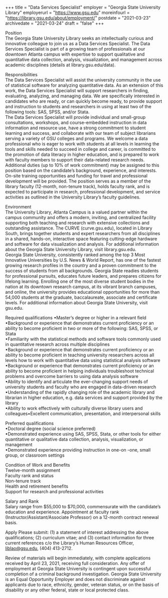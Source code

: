 +++
title = "Data Services Specialist"
employer = "Georgia State University Library"
employerurl = "https://www.gsu.edu"
moreinfourl = "https://library.gsu.edu/about/employment/"
postdate = "2021-03-23"
archivedate = "2021-03-24"
draft = "false"
+++



Position  
The Georgia State University Library seeks an intellectually curious and innovative colleague to join us as a Data Services Specialist. The Data Services Specialist is part of a growing team of professionals at our downtown Atlanta campus with expertise to support qualitative and quantitative data collection, analysis, visualization, and management across academic disciplines (details at library.gsu.edu/data).

Responsibilities  
The Data Services Specialist will assist the university community in the use of statistical software for analyzing quantitative data. As an extension of this work, the Data Services Specialist will support researchers in finding, evaluating, analyzing, and managing data. We are specifically interested in candidates who are ready, or can quickly become ready, to provide support and instruction to students and researchers in using at least two of the following tools: SAS, SPSS, and/or Stata.  
The Data Services Specialist will provide individual and small-group consultations, workshops, and course-embedded instruction in  data information and resource use, have a strong commitment to student learning and success, and collaborate with our team of subject librarians serving a variety of GSU colleges and programs. We welcome a data professional who is eager to work with students at all levels in learning the tools and skills needed to succeed in college and career, is committed to the promotion of data literacy in higher education, and is prepared to work with faculty members to support their data-related research needs. Additional duties (up to 10% of work commitment) may be assigned to this position based on the candidate’s background, experience, and interests.   
On-site training opportunities and funding for travel and professional development will be provided. The position serves as a member of the library faculty (12-month, non-tenure track), holds faculty rank, and is expected to participate in research, professional development, and service activities as outlined in the University Library’s faculty guidelines.

Environment  
The University Library, Atlanta Campus is a valued partner within the campus community and offers a modern, inviting, and centralized facility supporting both teaching and research with extensive collections and outstanding assistance. The CURVE (curve.gsu.edu), located in Library South, brings together students and expert researchers from all disciplines in a shared, hands-on, interactive space featuring cutting-edge hardware and software for data visualization and analysis. For additional information about the Georgia State University Library, visit library.gsu.edu.  
Georgia State University, consistently ranked among the top 3 Most Innovative Universities by U.S. News & World Report, has one of the fastest growing research profiles in the country and a proven commitment to the success of students from all backgrounds. Georgia State readies students for professional pursuits, educates future leaders, and prepares citizens for lifelong learning. Enrolling one of the most diverse student bodies in the nation at its downtown research campus, at its vibrant branch campuses, and online, the university provides educational opportunities for more than 54,000 students at the graduate, baccalaureate, associate and certificate levels. For additional information about Georgia State University, visit gsu.edu.  

Required qualifications
•Master’s degree or higher in a relevant field  
•Background or experience that demonstrates current proficiency or an ability to become proficient in two or more of the following: SAS, SPSS, or Stata  
•Familiarity with the statistical methods and software tools commonly used in quantitative research across multiple disciplines  
•Background or experience that demonstrates current proficiency or an ability to become proficient in teaching university researchers across all levels how to work with quantitative data using statistical analysis software  
•Background or experience that demonstrates current proficiency or an ability to become proficient in helping individuals troubleshoot technical problems and overcome barriers to using data analysis software  
•Ability to identify and articulate the ever-changing support needs of university students and faculty who are engaged in data-driven research  
•Understanding of the rapidly changing role of the academic library and librarian in higher education, e.g. data services and support provided by the library   
•Ability to work effectively with culturally diverse library users and colleagues•Excellent communication, presentation, and interpersonal skills  

Preferred qualifications  
•Doctoral degree (social science preferred)  
•Demonstrated experience using SAS, SPSS, Stata, or other tools for either quantitative or qualitative data collection, analysis, visualization, or management  
•Demonstrated experience providing instruction in one-on  -one, small group, or classroom settings  

Condition of Work and Benefits  
Twelve-month assignment  
Faculty rank and status  
Non-tenure track  
Health and retirement benefits  
Support for research and professional activities  

Salary and Rank   
Salary range from $55,000 to $70,000, commensurate with the candidate’s education and experience. Appointment at faculty rank (Instructor/Assistant/Associate Professor) on a 12-month contract renewal basis.

Apply
Please submit: (1) a statement of interest addressing the above qualifications; (2) curriculum vitae; and (3) contact information for three current references c/o the Library’s Human Resources Officer, liblao@gsu.edu, (404) 413-2712.

Review of materials will begin immediately, with complete applications received by April 23, 2021, receiving full consideration. Any offer of employment at Georgia State University is contingent upon successful completion of a criminal background investigation. Georgia State University is an Equal Opportunity Employer and does not discriminate against applicants due to race, ethnicity, gender, veteran status, or on the basis of disability or any other federal, state or local protected class.
